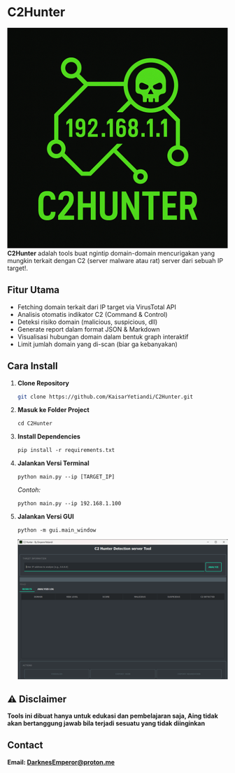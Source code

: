# C2Hunter 
![screenshot](https://github.com/KaisarYetiandi/C2Hunter/blob/main/assests/icons/c2hunter.png)
**C2Hunter** adalah tools buat ngintip domain-domain mencurigakan yang mungkin terkait dengan C2 (server malware atau rat) server dari sebuah IP target!.

## Fitur Utama

- Fetching domain terkait dari IP target via VirusTotal API  
- Analisis otomatis indikator C2 (Command & Control)  
- Deteksi risiko domain (malicious, suspicious, dll)  
- Generate report dalam format JSON & Markdown  
- Visualisasi hubungan domain dalam bentuk graph interaktif  
- Limit jumlah domain yang di-scan (biar ga kebanyakan)

## Cara Install

1. **Clone Repository**  
   ```bash
   git clone https://github.com/KaisarYetiandi/C2Hunter.git
   ```  

2. **Masuk ke Folder Project**  
   ```
   cd C2Hunter
   ```  

3. **Install Dependencies**  
   ```
   pip install -r requirements.txt
   ```  

4. **Jalankan Versi Terminal**  
   ```
   python main.py --ip [TARGET_IP]
   ```  
   *Contoh:*  
   ```
   python main.py --ip 192.168.1.100
   ```  

5. **Jalankan Versi GUI** 
   ```
   python -m gui.main_window
   ```  
   ![screenshot](https://github.com/KaisarYetiandi/C2Hunter/blob/main/c2hunter.png)

## ⚠️ Disclaimer 
   **Tools ini dibuat hanya untuk edukasi dan pembelajaran saja, Aing tidak akan bertanggung jawab bila terjadi sesuatu        yang tidak diinginkan**

## Contact
   **Email: DarknesEmperor@proton.me**
